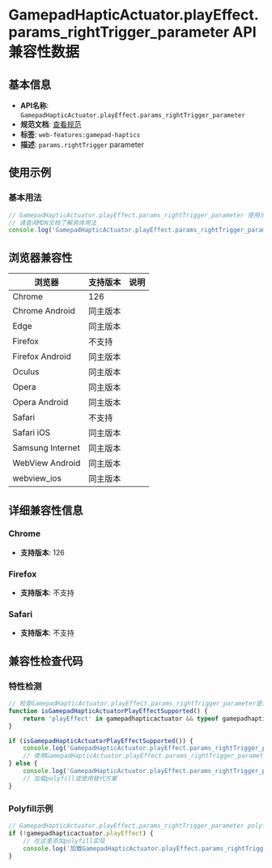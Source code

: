 # GamepadHapticActuator.playEffect.params_rightTrigger_parameter API 兼容性数据

## 基本信息

- **API名称**: `GamepadHapticActuator.playEffect.params_rightTrigger_parameter`
- **规范文档**: [查看规范](https://w3c.github.io/gamepad/#dom-gamepadeffectparameters-righttrigger)
- **标签**: `web-features:gamepad-haptics`
- **描述**: `params.rightTrigger` parameter

## 使用示例

### 基本用法

```javascript
// GamepadHapticActuator.playEffect.params_rightTrigger_parameter 使用示例
// 请查阅MDN文档了解具体用法
console.log('GamepadHapticActuator.playEffect.params_rightTrigger_parameter API');
```

## 浏览器兼容性

| 浏览器 | 支持版本 | 说明 |
|--------|----------|------|
| Chrome | 126 |  |
| Chrome Android | 同主版本 |  |
| Edge | 同主版本 |  |
| Firefox | 不支持 |  |
| Firefox Android | 同主版本 |  |
| Oculus | 同主版本 |  |
| Opera | 同主版本 |  |
| Opera Android | 同主版本 |  |
| Safari | 不支持 |  |
| Safari iOS | 同主版本 |  |
| Samsung Internet | 同主版本 |  |
| WebView Android | 同主版本 |  |
| webview_ios | 同主版本 |  |

## 详细兼容性信息

### Chrome

- **支持版本**: 126

### Firefox

- **支持版本**: 不支持

### Safari

- **支持版本**: 不支持

## 兼容性检查代码

### 特性检测

```javascript
// 检查GamepadHapticActuator.playEffect.params_rightTrigger_parameter是否支持
function isGamepadHapticActuatorPlayEffectSupported() {
    return 'playEffect' in gamepadhapticactuator && typeof gamepadhapticactuator.playEffect === 'function';
}

if (isGamepadHapticActuatorPlayEffectSupported()) {
    console.log('GamepadHapticActuator.playEffect.params_rightTrigger_parameter 支持');
    // 使用GamepadHapticActuator.playEffect.params_rightTrigger_parameter
} else {
    console.log('GamepadHapticActuator.playEffect.params_rightTrigger_parameter 不支持，需要polyfill');
    // 加载polyfill或使用替代方案
}
```

### Polyfill示例

```javascript
// GamepadHapticActuator.playEffect.params_rightTrigger_parameter polyfill
if (!gamepadhapticactuator.playEffect) {
    // 在这里添加polyfill实现
    console.log('加载GamepadHapticActuator.playEffect.params_rightTrigger_parameter polyfill');
}
```

